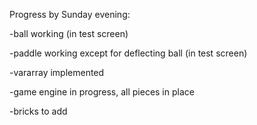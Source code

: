 Progress by Sunday evening:

-ball working (in test screen)

-paddle working except for deflecting ball (in test screen)

-vararray implemented


-game engine in progress, all pieces in place

-bricks to add
